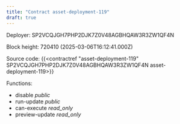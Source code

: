 ```yaml
---
title: "Contract asset-deployment-119"
draft: true
---
```

Deployer: SP2VCQJGH7PHP2DJK7Z0V48AGBHQAW3R3ZW1QF4N


 



Block height: 720410 (2025-03-06T16:12:41.000Z)

Source code: {{<contractref "asset-deployment-119" SP2VCQJGH7PHP2DJK7Z0V48AGBHQAW3R3ZW1QF4N asset-deployment-119>}}

Functions:

* disable _public_
* run-update _public_
* can-execute _read_only_
* preview-update _read_only_
